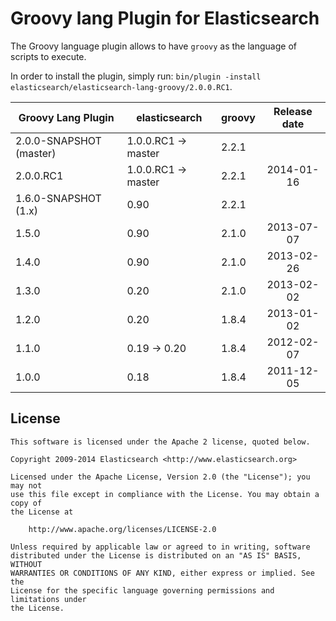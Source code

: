 Groovy lang Plugin for Elasticsearch
==================================

The Groovy language plugin allows to have `groovy` as the language of scripts to execute.

In order to install the plugin, simply run: `bin/plugin -install elasticsearch/elasticsearch-lang-groovy/2.0.0.RC1`.

|     Groovy Lang Plugin      |    elasticsearch    |  groovy  | Release date |
|-----------------------------|---------------------|----------|:------------:|
| 2.0.0-SNAPSHOT (master)     | 1.0.0.RC1 -> master |  2.2.1   |              |
| 2.0.0.RC1                   | 1.0.0.RC1 -> master |  2.2.1   |  2014-01-16  |
| 1.6.0-SNAPSHOT (1.x)        | 0.90                |  2.2.1   |              |
| 1.5.0                       | 0.90                |  2.1.0   |  2013-07-07  |
| 1.4.0                       | 0.90                |  2.1.0   |  2013-02-26  |
| 1.3.0                       | 0.20                |  2.1.0   |  2013-02-02  |
| 1.2.0                       | 0.20                |  1.8.4   |  2013-01-02  |
| 1.1.0                       | 0.19 -> 0.20        |  1.8.4   |  2012-02-07  |
| 1.0.0                       | 0.18                |  1.8.4   |  2011-12-05  |

License
-------

    This software is licensed under the Apache 2 license, quoted below.

    Copyright 2009-2014 Elasticsearch <http://www.elasticsearch.org>

    Licensed under the Apache License, Version 2.0 (the "License"); you may not
    use this file except in compliance with the License. You may obtain a copy of
    the License at

        http://www.apache.org/licenses/LICENSE-2.0

    Unless required by applicable law or agreed to in writing, software
    distributed under the License is distributed on an "AS IS" BASIS, WITHOUT
    WARRANTIES OR CONDITIONS OF ANY KIND, either express or implied. See the
    License for the specific language governing permissions and limitations under
    the License.
